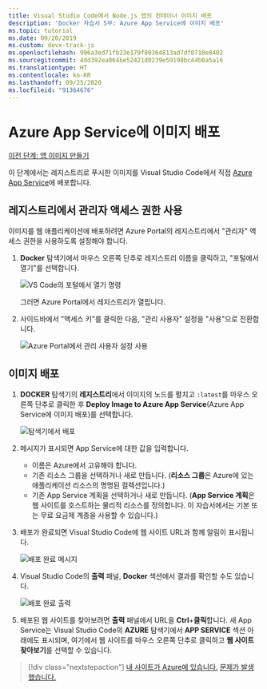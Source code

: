 ```yaml
---
title: Visual Studio Code에서 Node.js 앱의 컨테이너 이미지 배포
description: 'Docker 자습서 5부: Azure App Service에 이미지 배포'
ms.topic: tutorial
ms.date: 09/20/2019
ms.custom: devx-track-js
ms.openlocfilehash: 996a3ed71fb23e179f80364813ad7df0710e8402
ms.sourcegitcommit: 4dd392ea864be52421d0239e59198bc44b0a5a16
ms.translationtype: HT
ms.contentlocale: ko-KR
ms.lasthandoff: 09/25/2020
ms.locfileid: "91364676"
---
```

# <a name="deploy-the-image-to-azure-app-service"></a>Azure App Service에 이미지 배포

[이전 단계: 앱 이미지 만들기](tutorial-vscode-docker-node-04.md)

이 단계에서는 레지스트리로 푸시한 이미지를 Visual Studio Code에서 직접 [Azure App Service](https://azure.microsoft.com/services/app-service/)에 배포합니다.

## <a name="enable-admin-access-on-the-registry"></a>레지스트리에서 관리자 액세스 권한 사용

이미지를 웹 애플리케이션에 배포하려면 Azure Portal의 레지스트리에서 "관리자" 액세스 권한을 사용하도록 설정해야 합니다.

1. **Docker** 탐색기에서 마우스 오른쪽 단추로 레지스트리 이름을 클릭하고, "포털에서 열기"를 선택합니다. 

    ![VS Code의 포털에서 열기 명령](media/deploy-containers/open-in-portal.png)

    그러면 Azure Portal에서 레지스트리가 열립니다.

1. 사이드바에서 "액세스 키"를 클릭한 다음, "관리 사용자" 설정을 "사용"으로 전환합니다.  
    
    ![Azure Portal에서 관리 사용자 설정 사용](media/deploy-containers/access-keys.png)

## <a name="deploy-image"></a>이미지 배포

1. **DOCKER** 탐색기의 **레지스트리**에서 이미지의 노드를 펼치고 `:latest`를 마우스 오른쪽 단추로 클릭한 후 **Deploy Image to Azure App Service**(Azure App Service에 이미지 배포)를 선택합니다.

    ![탐색기에서 배포](media/deploy-containers/deploy-image-command.png)

1. 메시지가 표시되면 App Service에 대한 값을 입력합니다.

    - 이름은 Azure에서 고유해야 합니다.
    - 기존 리소스 그룹을 선택하거나 새로 만듭니다. (**리소스 그룹**은 Azure에 있는 애플리케이션 리소스의 명명된 컬렉션입니다.)
    - 기존 App Service 계획을 선택하거나 새로 만듭니다. (**App Service 계획**은 웹 사이트를 호스트하는 물리적 리소스를 정의합니다. 이 자습서에서는 기본 또는 무료 요금제 계층을 사용할 수 있습니다.)

1. 배포가 완료되면 Visual Studio Code에 웹 사이트 URL과 함께 알림이 표시됩니다.

    ![배포 완료 메시지](media/deploy-containers/deploy-successful.png)

1. Visual Studio Code의 **출력** 패널, **Docker** 섹션에서 결과를 확인할 수도 있습니다.

    ![배포 완료 출력](media/deploy-containers/deploy-output.png)

1. 배포된 웹 사이트를 찾아보려면 **출력** 패널에서 URL을 **Ctrl**+**클릭**합니다. 새 App Service는 Visual Studio Code의 **AZURE** 탐색기에서 **APP SERVICE** 섹션 아래에도 표시되며, 여기에서 웹 사이트를 마우스 오른쪽 단추로 클릭하고 **웹 사이트 찾아보기**를 선택할 수 있습니다.

> [!div class="nextstepaction"]
> [내 사이트가 Azure에 있습니다.](tutorial-vscode-docker-node-06.md) [문제가 발생했습니다.](https://www.research.net/r/PWZWZ52?tutorial=docker-extension&step=deploy-app)

